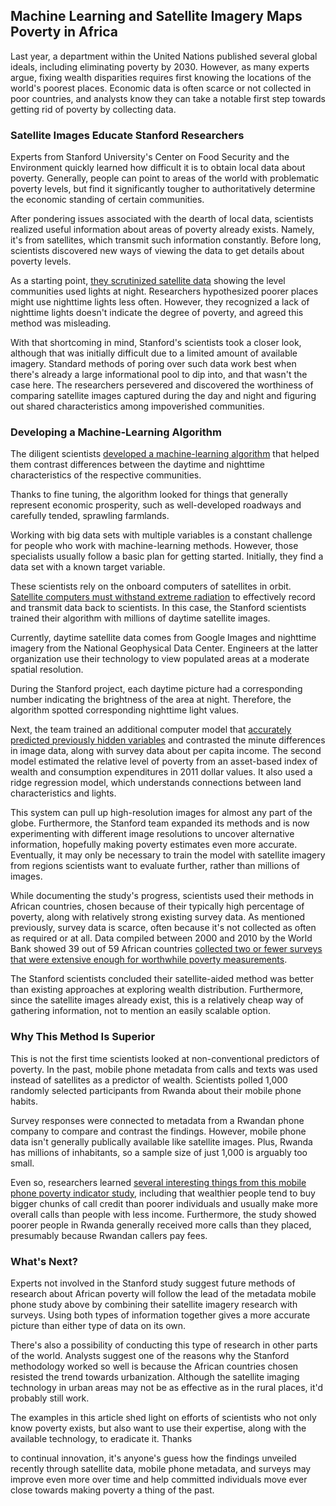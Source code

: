 ## Machine Learning and Satellite Imagery Maps Poverty in Africa

Last year, a department within the United Nations published several global ideals, including eliminating poverty by 2030. However, as many experts argue, fixing wealth disparities requires first knowing the locations of the world's poorest places. Economic data is often scarce or not collected in poor countries, and analysts know they can take a notable first step towards getting rid of poverty by collecting data.

### Satellite Images Educate Stanford Researchers

Experts from Stanford University's Center on Food Security and the Environment quickly learned how difficult it is to obtain local data about poverty. Generally, people can point to areas of the world with problematic poverty levels, but find it significantly tougher to authoritatively determine the economic standing of certain communities.

After pondering issues associated with the dearth of local data, scientists realized useful information about areas of poverty already exists. Namely, it's from satellites, which transmit such information constantly. Before long, scientists discovered new ways of viewing the data to get details about poverty levels.

As a starting point, [they scrutinized satellite data](http://www.zmescience.com/ecology/world-problems/stanford-scientists-space-22082016/) showing the level communities used lights at night. Researchers hypothesized poorer places might use nighttime lights less often. However, they recognized a lack of nighttime lights doesn't indicate the degree of poverty, and agreed this method was misleading.

With that shortcoming in mind, Stanford's scientists took a closer look, although that was initially difficult due to a limited amount of available imagery. Standard methods of poring over such data work best when there's already a large informational pool to dip into, and that wasn't the case here. The researchers persevered and discovered the worthiness of comparing satellite images captured during the day and night and figuring out shared characteristics among impoverished communities.

### Developing a Machine-Learning Algorithm

The diligent scientists [developed a machine-learning algorithm](http://newatlas.com/stanford-satellite-imagery-poverty/44997/) that helped them contrast differences between the daytime and nighttime characteristics of the respective communities.

Thanks to fine tuning, the algorithm looked for things that generally represent economic prosperity, such as well-developed roadways and carefully tended, sprawling farmlands.

Working with big data sets with multiple variables is a constant challenge for people who work with machine-learning methods. However, those specialists usually follow a basic plan for getting started. Initially, they find a data set with a known target variable.

These scientists rely on the onboard computers of satellites in orbit. [Satellite computers must withstand extreme radiation](http://www.makeitdaisy.com/questions-to-ask-when-purchasing-an-industrial-computer/) to effectively record and transmit data back to scientists. In this case, the Stanford scientists trained their algorithm with millions of daytime satellite images.

Currently, daytime satellite data comes from Google Images and nighttime imagery from the National Geophysical Data Center. Engineers at the latter organization use their technology to view populated areas at a moderate spatial resolution.

During the Stanford project, each daytime picture had a corresponding number indicating the brightness of the area at night. Therefore, the algorithm spotted corresponding nighttime light values.

Next, the team trained an additional computer model that [accurately predicted previously hidden variables](http://www.sciencemag.org/news/2016/08/satellite-images-can-map-poverty) and contrasted the minute differences in image data, along with survey data about per capita income. The second model estimated the relative level of poverty from an asset-based index of wealth and consumption expenditures in 2011 dollar values. It also used a ridge regression model, which understands connections between land characteristics and lights.

This system can pull up high-resolution images for almost any part of the globe. Furthermore, the Stanford team expanded its methods and is now experimenting with different image resolutions to uncover alternative information, hopefully making poverty estimates even more accurate. Eventually, it may only be necessary to train the model with satellite imagery from regions scientists want to evaluate further, rather than millions of images.

While documenting the study's progress, scientists used their methods in African countries, chosen because of their typically high percentage of poverty, along with relatively strong existing survey data. As mentioned previously, survey data is scarce, often because it's not collected as often as required or at all. Data compiled between 2000 and 2010 by the World Bank showed 39 out of 59 African countries [collected two or fewer surveys that were extensive enough for worthwhile poverty measurements](http://spectrum.ieee.org/tech-talk/aerospace/satellites/fighting-poverty-with-satellite-data-and-machine-learning-wizardry).

The Stanford scientists concluded their satellite-aided method was better than existing approaches at exploring wealth distribution. Furthermore, since the satellite images already exist, this is a relatively cheap way of gathering information, not to mention an easily scalable option.

### Why This Method Is Superior

This is not the first time scientists looked at non-conventional predictors of poverty. In the past, mobile phone metadata from calls and texts was used instead of satellites as a predictor of wealth. Scientists polled 1,000 randomly selected participants from Rwanda about their mobile phone habits.

Survey responses were connected to metadata from a Rwandan phone company to compare and contrast the findings. However, mobile phone data isn't generally publically available like satellite images. Plus, Rwanda has millions of inhabitants, so a sample size of just 1,000 is arguably too small.

Even so, researchers learned [several interesting things from this mobile phone poverty indicator study](http://www.washington.edu/news/2015/11/30/uw-researchers-estimate-poverty-and-wealth-from-cell-phone-metadata/), including that wealthier people tend to buy bigger chunks of call credit than poorer individuals and usually make more overall calls than people with less income. Furthermore, the study showed poorer people in Rwanda generally received more calls than they placed, presumably because Rwandan callers pay fees.

### What's Next?

Experts not involved in the Stanford study suggest future methods of research about African poverty will follow the lead of the metadata mobile phone study above by combining their satellite imagery research with surveys. Using both types of information together gives a more accurate picture than either type of data on its own.

There's also a possibility of conducting this type of research in other parts of the world. Analysts suggest one of the reasons why the Stanford methodology worked so well is because the African countries chosen resisted the trend towards urbanization. Although the satellite imaging technology in urban areas may not be as effective as in the rural places, it'd probably still work.

The examples in this article shed light on efforts of scientists who not only know poverty exists, but also want to use their expertise, along with the available technology, to eradicate it. Thanks

to continual innovation, it's anyone's guess how the findings unveiled recently through satellite data, mobile phone metadata, and surveys may improve even more over time and help committed individuals move ever close towards making poverty a thing of the past.